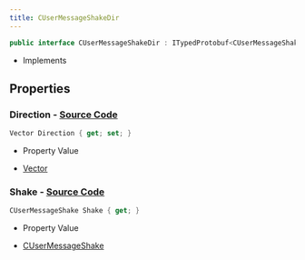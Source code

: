 ```yaml
---
title: CUserMessageShakeDir
---
```


```csharp
public interface CUserMessageShakeDir : ITypedProtobuf<CUserMessageShakeDir>, INativeHandle, INetMessage<CUserMessageShakeDir>, IDisposable
```

- Implements

## Properties

### **Direction** - [Source Code](https://github.com/swiftly-solution/swiftlys2/blob/main/managed/src/SwiftlyS2.Generated/Protobufs/Interfaces/CUserMessageShakeDir.cs#L21)

```csharp
Vector Direction { get; set; }
```

- Property Value

- [Vector](/docs/api/shared/natives/vector)

### **Shake** - [Source Code](https://github.com/swiftly-solution/swiftlys2/blob/main/managed/src/SwiftlyS2.Generated/Protobufs/Interfaces/CUserMessageShakeDir.cs#L18)

```csharp
CUserMessageShake Shake { get; }
```

- Property Value

- [CUserMessageShake](/docs/api/shared/protobufdefinitions/cusermessageshake)

